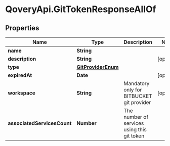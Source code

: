 # QoveryApi.GitTokenResponseAllOf

## Properties

Name | Type | Description | Notes
------------ | ------------- | ------------- | -------------
**name** | **String** |  | 
**description** | **String** |  | [optional] 
**type** | [**GitProviderEnum**](GitProviderEnum.md) |  | 
**expiredAt** | **Date** |  | [optional] 
**workspace** | **String** | Mandatory only for BITBUCKET git provider | [optional] 
**associatedServicesCount** | **Number** | The number of services using this git token | 


